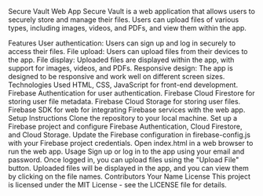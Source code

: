 Secure Vault Web App
Secure Vault is a web application that allows users to securely store and manage their files. Users can upload files of various types, including images, videos, and PDFs, and view them within the app.

Features
User authentication: Users can sign up and log in securely to access their files.
File upload: Users can upload files from their devices to the app.
File display: Uploaded files are displayed within the app, with support for images, videos, and PDFs.
Responsive design: The app is designed to be responsive and work well on different screen sizes.
Technologies Used
HTML, CSS, JavaScript for front-end development.
Firebase Authentication for user authentication.
Firebase Cloud Firestore for storing user file metadata.
Firebase Cloud Storage for storing user files.
Firebase SDK for web for integrating Firebase services with the web app.
Setup Instructions
Clone the repository to your local machine.
Set up a Firebase project and configure Firebase Authentication, Cloud Firestore, and Cloud Storage.
Update the Firebase configuration in firebase-config.js with your Firebase project credentials.
Open index.html in a web browser to run the web app.
Usage
Sign up or log in to the app using your email and password.
Once logged in, you can upload files using the "Upload File" button.
Uploaded files will be displayed in the app, and you can view them by clicking on the file names.
Contributors
Your Name
License
This project is licensed under the MIT License - see the LICENSE file for details.
